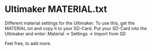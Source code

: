 # Ultimaker MATERIAL.txt

Different material settings for the Ultimaker.
To use this, get the MATERIAL.txt and copy it to your SD-Card.
Put your SD-Card into the Ultimaker and enter:
Material -> Settings -> Import from SD

Feel free, to add more.
